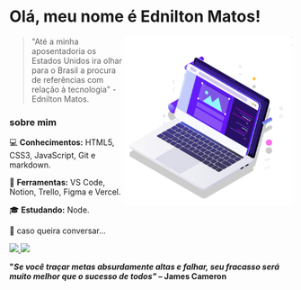 # Olá, meu nome é Ednilton Matos!

<img src="computer.svg" min-width="300px" max-width="300px" width="300px" align="right" alt="computer">

> "Até a minha aposentadoria os Estados Unidos ira olhar para o Brasil a procura de referências com relação à tecnologia" - Ednilton Matos.

### sobre mim

:computer: **Conhecimentos:** HTML5, CSS3, JavaScript, Git e markdown.

:wrench: **Ferramentas:** VS Code, Notion, Trello, Figma e Vercel.

:mortar_board: **Estudando:** Node.

:love_letter: caso queira conversar...

<p align="left">
  <a href="https://www.instagram.com/ednilton.matos/" alt="Instagram" target="_blank">
    <img src="https://img.shields.io/badge/-Instagram-9358F7?style=for-the-badge&logo=Instagram&logoColor=FFFFFF&link=https://www.instagram.com/iuricode"/>
  </a>
  
  <a href="https://www.linkedin.com/in/edniltonmatos" alt="Linkedin" target="_blank">
    <img src="https://img.shields.io/badge/-Linkedin-9358F7?style=for-the-badge&logo=Linkedin&logoColor=FFFFFF&link=https://www.linkedin.com/in/iuricode"/>
  </a>
</p>

**"*Se você traçar metas absurdamente altas e falhar, seu fracasso será muito melhor que o sucesso de todos"* – James Cameron**
